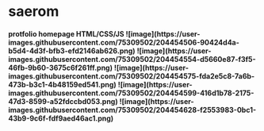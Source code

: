 ﻿# saerom
<h4> protfolio homepage HTML/CSS/JS
![image](https://user-images.githubusercontent.com/75309502/204454506-90424d4a-b5d4-4d3f-bfb3-efd2146ab626.png)
![image](https://user-images.githubusercontent.com/75309502/204454554-d5660e87-f3f5-46fb-9b60-3675c6f261ff.png)
![image](https://user-images.githubusercontent.com/75309502/204454575-fda2e5c8-7a6b-473b-b3c1-4b48159ed541.png)
![image](https://user-images.githubusercontent.com/75309502/204454599-416d1b78-2175-47d3-8599-a52fdccbd053.png)
![image](https://user-images.githubusercontent.com/75309502/204454628-f2553983-0bc1-43b9-9c6f-fdf9aed46ac1.png)
